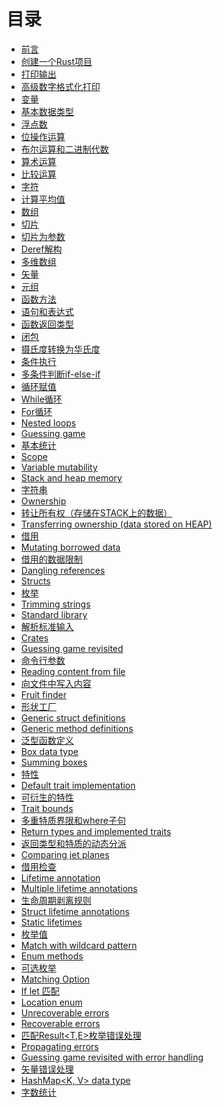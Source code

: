 # 目录

- [前言](./01-intro/intro.md)
- [创建一个Rust项目](./docs/create-project.md)
- [打印输出](./docs/printing.md)
- [高级数字格式化打印](./docs/Advanced_numeric_formatted_print.md)
- [变量](./docs/Variables.md)
- [基本数据类型](./docs/Basic_Types.md)
- [浮点数](./docs/Floating_point_numbers.md)
- [位操作运算](./docs/Bitwise_operations.md)
- [布尔运算和二进制代数](./docs/Booleans_and_binary_algebra.md)
- [算术运算](./docs/Arithmetic_operations.md)
- [比较运算](./docs/Comparison_operators.md)
- [字符](./docs/Chars.md)
- [计算平均值](./docs/Computing_average.md)
- [数组](./docs/Arrays.md)
- [切片](./docs/Slices.md)
- [切片为参数](./docs/Slices_as_parameters.md)
- [Deref解构](./docs/Deref_coercion.md)
- [多维数组](./docs/Multidimensional_arrays.md)
- [矢量](./docs/Vectors.md)
- [元组](./docs/Tuples.md)
- [函数方法](./docs/Functions.md)
- [语句和表达式](./docs/Statements_and_expressions.md)
- [函数返回类型](./docs/Function_return_type.md)
- [闭包](./docs/Closures.md)
- [摄氏度转换为华氏度](./docs/Celsius_to_Fahrenheit_converter.md)
- [条件执行](./docs/Conditional_execution.md)
- [多条件判断if-else-if](./docs/Multiple_conditionals_if_else_if.md)
- [循环赋值](./docs/Loop_assignment.md)
- [While循环](./docs/While_loops.md)
- [For循环](./docs/For_loops.md)
- [Nested loops]()
- [Guessing game]()
- [基本统计](./docs/Basic_statistics.md)
- [Scope]()
- [Variable mutability]()
- [Stack and heap memory]()
- [字符串](./docs/Strings.md)
- [Ownership]()
- [转让所有权（存储在STACK上的数据）](./docs/Transferring_ownership_data_stored_on_STACK.md)
- [Transferring ownership (data stored on HEAP)]()
- [借用](./docs/Borrowing.md)
- [Mutating borrowed data]()
- [借用的数据限制](./docs/Restriction_on_borrowed_data.md)
- [Dangling references]()
- [Structs]()
- [枚举](./docs/Enums.md)
- [Trimming strings]()
- [Standard library]()
- [解析标准输入](./docs/Parsing_standard_input.md)
- [Crates](./docs/Crates.md)
- [Guessing game revisited]()
- [命令行参数](./docs/Command_line_arguments.md)
- [Reading content from file]()
- [向文件中写入内容](./docs/Writing_content_to_file.md)
- [Fruit finder]()
- [形状工厂](./docs/Shape_factories.md)
- [Generic struct definitions]()
- [Generic method definitions]()
- [泛型函数定义](./docs/Generic_function_definitions.md)
- [Box data type]()
- [Summing boxes]()
- [特性](./docs/Traits.md)
- [Default trait implementation]()
- [可衍生的特性](./docs/Derivable_traits.md)
- [Trait bounds]()
- [多重特质界限和where子句](./docs/Multiple_trait_bounds_and_where_clause.md)
- [Return types and implemented traits]()
- [返回类型和特质的动态分派](./docs/Return_types_and_dynamic_dispatching_with_traits.md)
- [Comparing jet planes]()
- [借用检查](./docs/Borrow_checker.md)
- [Lifetime annotation]()
- [Multiple lifetime annotations]()
- [生命周期剥离规则](./docs/Lifetime_elision_rules.md)
- [Struct lifetime annotations]()
- [Static lifetimes]()
- [枚举值](./docs/More_on_enums.md)
- [Match with wildcard pattern]()
- [Enum methods]()
- [可选枚举](./docs/Option_enum.md)
- [Matching Option]()
- [If let 匹配](./docs/If_let_matching.md)
- [Location enum]()
- [Unrecoverable errors]()
- [Recoverable errors]()
- [匹配Result<T,E>枚举错误处理](./docs/Matching_Result_enum_for_error_handling.md)
- [Propagating errors]()
- [Guessing game revisited with error handling]()
- [矢量错误处理](./docs/Vectors_with_error_handling.md)
- [HashMap<K, V> data type]()
- [字数统计](./docs/Word_counter.md)